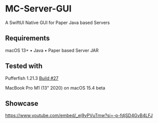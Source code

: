 # MC-Server-GUI
 A SwiftUI Native GUI for Paper Java based Servers
 
 ## Requirements
 macOS 13+ • Java • Paper based Server JAR

 ## Tested with
 Pufferfish 1.21.3 [Build #27](https://ci.pufferfish.host/job/Pufferfish-1.21/27/artifact/build/libs/pufferfish-paperclip-1.21.3-R0.1-SNAPSHOT-mojmap.jar)

MacBook Pro M1 (13" 2020) on macOS 15.4 beta

## Showcase
https://www.youtube.com/embed/_ej9vPVuTmw?si=-p-fdjSD4GvB4LFJ
